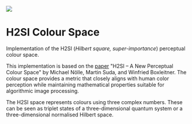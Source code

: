 [![](https://jitpack.io/v/micycle1/H2SI.svg)](https://jitpack.io/#micycle1/H2SI)

# H2SI Colour Space

Implementation of the H2SI (_Hilbert square, super-importance_) perceptual colour space.

This implementation is based on the [paper](https://www.researchgate.net/publication/261510666_H2SI_-_A_New_Perceptual_Colour_Space) "H2SI – A New Perceptual Colour Space" by Michael Nölle, Martin Suda, and Winfried Boxleitner. The colour space provides a metric that closely aligns with human color perception while maintaining mathematical properties suitable for algorithmic image processing.

The H2SI space represents colours using three complex numbers. These can be seen as triplet states of a three-dimensional quantum system or a three-dimensional normalised Hilbert space.
